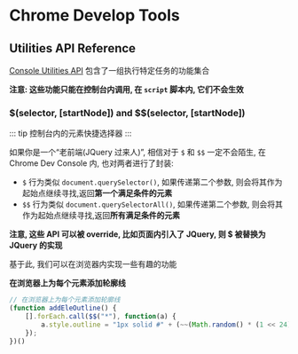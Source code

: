 # Chrome Develop Tools

## Utilities API Reference

[Console Utilities API](https://developers.google.com/web/tools/chrome-devtools/console/utilities#queryselector) 包含了一组执行特定任务的功能集合

**注意: 这些功能只能在控制台内调用, 在 `script` 脚本内, 它们不会生效**

### $(selector, [startNode]) and $$(selector, [startNode])

::: tip
控制台内的元素快捷选择器
:::

如果你是一个“老前端(JQuery 过来人)”, 相信对于 `$` 和 `$$` 一定不会陌生, 在 Chrome Dev Console 内, 也对两者进行了封装:

- `$` 行为类似 `document.querySelector()`, 如果传递第二个参数, 则会将其作为起始点继续寻找,返回**第一个满足条件的元素**
- `$$` 行为类似 `document.querySelectorAll()`, 如果传递第二个参数, 则会将其作为起始点继续寻找,返回**所有满足条件的元素**

**注意, 这些 API 可以被 override, 比如页面内引入了 JQuery, 则 $ 被替换为 JQuery 的实现**

基于此, 我们可以在浏览器内实现一些有趣的功能

**在浏览器上为每个元素添加轮廓线**

```javascript
// 在浏览器上为每个元素添加轮廓线
(function addEleOutline() {
    [].forEach.call($$("*"), function(a) {
        a.style.outline = "1px solid #" + (~~(Math.random() * (1 << 24))).toString(16);
    });
})()
```